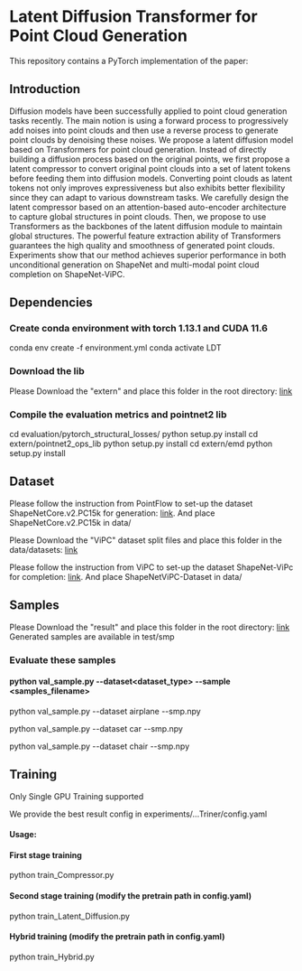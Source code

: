 # Latent Diffusion Transformer for Point Cloud Generation

This repository contains a PyTorch implementation of the paper:

## Introduction
Diffusion models have been successfully applied to point cloud generation tasks recently. The main notion is using a forward process to progressively add noises into point clouds and then use a reverse process to generate point clouds by denoising these noises. We propose a latent diffusion model based on Transformers for point cloud generation. Instead of directly building a diffusion process based on the original points, we first propose a latent compressor to convert original point clouds into a set of latent tokens before feeding them into diffusion models. Converting point clouds as latent tokens not only improves expressiveness but also exhibits better flexibility since they can adapt to various downstream tasks. We carefully design the latent compressor based on an attention-based auto-encoder architecture to capture global structures in point clouds. Then, we propose to use Transformers as the backbones of the latent diffusion module to maintain global structures. The powerful feature extraction ability of Transformers guarantees the high quality and smoothness of generated point clouds. Experiments show that our method achieves superior performance in both unconditional generation on ShapeNet and multi-modal point cloud completion on ShapeNet-ViPC.

## Dependencies
### Create conda environment with torch 1.13.1 and CUDA 11.6
conda env create -f environment.yml
conda activate LDT

### Download the lib
Please Download the "extern" and place this folder in the root directory: [link](https://drive.google.com/drive/folders/1FRRKDBFNQTW_HdDglNro4ufJVPsD8zcz?usp=drive_link)

### Compile the evaluation metrics and pointnet2 lib
cd evaluation/pytorch_structural_losses/
python setup.py install
cd extern/pointnet2_ops_lib
python setup.py install
cd extern/emd
python setup.py install
## Dataset

Please follow the instruction from PointFlow to set-up the dataset ShapeNetCore.v2.PC15k for generation: [link](https://github.com/stevenygd/PointFlow). And place ShapeNetCore.v2.PC15k in data/

Please Download the "ViPC" dataset split files and place this folder in the data/datasets: [link](https://drive.google.com/drive/folders/1FRRKDBFNQTW_HdDglNro4ufJVPsD8zcz?usp=drive_link)

Please follow the instruction from ViPC to set-up the dataset ShapeNet-ViPc for completion: [link](https://github.com/Hydrogenion/ViPC). 
And place ShapeNetViPC-Dataset in data/

## Samples
Please Download the "result" and place this folder in the root directory: [link](https://drive.google.com/drive/folders/1FRRKDBFNQTW_HdDglNro4ufJVPsD8zcz?usp=drive_link)
Generated samples are available in test/smp

### Evaluate these samples
#### python val_sample.py --dataset<dataset_type> --sample <samples_filename>

python val_sample.py --dataset airplane --smp.npy  

python val_sample.py --dataset car --smp.npy  

python val_sample.py --dataset chair --smp.npy  

## Training
Only Single GPU Training supported

We provide the best result config in experiments/...Triner/config.yaml
#### Usage:
#### First stage training
python train_Compressor.py <config>
#### Second stage training (modify the pretrain path in config.yaml)
python train_Latent_Diffusion.py <config>
#### Hybrid training (modify the pretrain path in config.yaml)
python train_Hybrid.py <config>
